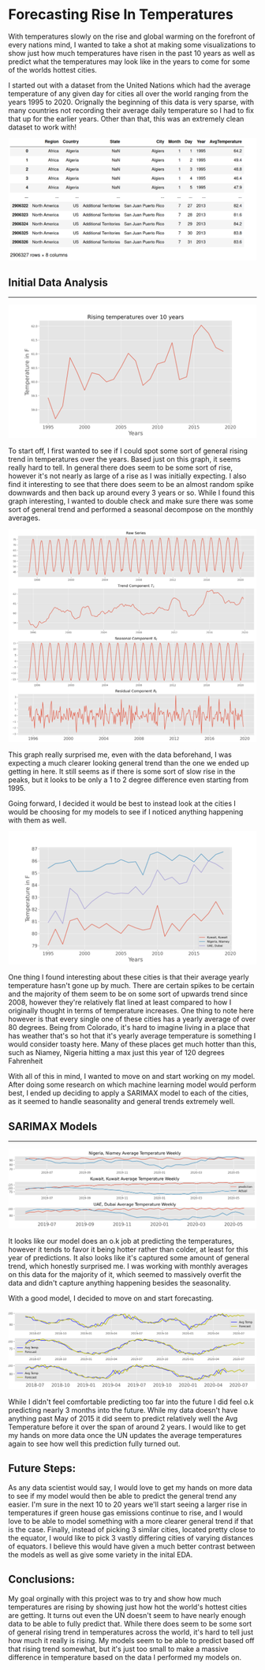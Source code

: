# Forecasting Rise In Temperatures


 With temperatures slowly on the rise and global warming on the forefront of every nations mind, I wanted to take a shot at making some visualizations to show just how much temperatures have risen in the past 10 years as well as predict what the temperatures may look like in the years to come for some of the worlds hottest cities.

 I started out with a dataset from the United Nations which had the average temperature of any given day for cities all over the world ranging from the years 1995 to 2020. Orignally the beginning of this data is very sparse, with many countries not recording their average daily temperature so I had to fix that up for the earlier years. Other than that, this was an extremely clean dataset to work with!

 ![image](images/Data.png)


 ## Initial Data Analysis ##
 ------------------------------

 ![image](images/Rising_Temps.png)
 
 To start off, I first wanted to see if I could spot some sort of general rising trend in temperatures over the years. Based just on this graph, it seems really hard to tell. In general there does seem to be some sort of rise, however it's not nearly as large of a rise as I was initially expecting. I also find it interesting to see that there does seem to be an almost random spike downwards and then back up around every 3 years or so. While I found this graph interesting, I wanted to double check and make sure there was some sort of general trend and performed a seasonal decompose on the monthly averages.
 
 
![image](images/Seasonal_Decompose.png) 

 This graph really surprised me, even with the data beforehand, I was expecting a much clearer looking general trend than the one we ended up getting in here. It still seems as if there is some sort of slow rise in the peaks, but it looks to be only a 1 to 2 degree difference even starting from 1995.

 Going forward, I decided it would be best to instead look at the cities I would be choosing for my models to see if I noticed anything happening with them as well.
 
 ![image](images/Rising_Temps_3_cities.png)
 
 One thing I found interesting about these cities is that their average yearly temperature hasn't gone up by much. There are certain spikes to be certain and the majority of them seem to be on some sort of upwards trend since 2008, however they're relatively flat lined at least compared to how I originally thought in terms of temperature increases. One thing to note here however is that every single one of these cities has a yearly average of over 80 degrees. Being from Colorado, it's hard to imagine living in a place that has weather that's so hot that it's yearly average temperature is something I would consider toasty here. Many of these places get much hotter than this, such as Niamey, Nigeria hitting a max just this year of 120 degrees Fahrenheit

 With all of this in mind, I wanted to move on and start working on my model. After doing some research on which machine learning model would perform best, I ended up deciding to apply a SARIMAX model to each of the cities, as it seemed to handle seasonality and general trends extremely well.


 ## SARIMAX Models ##
 ------------------------------

 ![image](images/Predictions.png)

 It looks like our model does an o.k job at predicting the temperatures, however it tends to favor it being hotter rather than colder, at least for this year of predictions. It also looks like it's captured some amount of general trend, which honestly surprised me. I was working with monthly averages on this data for the majority of it, which seemed to massively overfit the data and didn't capture anything happening besides the seasonality.

 With a good model, I decided to move on and start forecasting.

 ![image](images/forecast.png)
 
 While I didn't feel comfortable predicting too far into the future I did feel o.k predicting nearly 3 months into the future. While my data doesn't have anything past May of 2015 it did seem to predict relatively well the Avg Temperature before it over the span of around 2 years. I would like to get my hands on more data once the UN updates the average temperatures again to see how well this prediction fully turned out.
 

 ## Future Steps: ##
 As any data scientist would say, I would love to get my hands on more data to see if my model would then be able to predict the general trend any easier. I'm sure in the next 10 to 20 years we'll start seeing a larger rise in temperatures if green house gas emissions continue to rise, and I would love to be able to model something with a more clearer general trend if that is the case. Finally, instead of picking 3 similar cities, located pretty close to the equator, I would like to pick 3 vastly differing cities of varying distances of equators. I believe this would have given a much better contrast between the models as well as give some variety in the inital EDA.

 ## Conclusions: ##
 My goal orginally with this project was to try and show how much temperatures are rising by showing just how hot the world's hottest cities are getting. It turns out even the UN doesn't seem to have nearly enough data to be able to fully predict that. While there does seem to be some sort of general rising trend in temperatures across the world, it's hard to tell just how much it really is rising. My models seem to be able to predict based off that rising trend somewhat, but it's just too small to make a massive difference in temperature based on the data I performed my models on.
